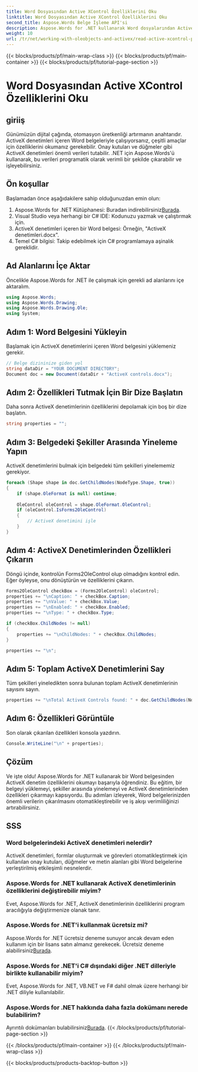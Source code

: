 ```yaml
---
title: Word Dosyasından Active XControl Özelliklerini Oku
linktitle: Word Dosyasından Active XControl Özelliklerini Oku
second_title: Aspose.Words Belge İşleme API'si
description: Aspose.Words for .NET kullanarak Word dosyalarından ActiveX denetim özelliklerinin nasıl okunacağını adım adım bir kılavuzda öğrenin. Belge otomasyon becerilerinizi geliştirin.
weight: 10
url: /tr/net/working-with-oleobjects-and-activex/read-active-xcontrol-properties/
---
```


{{< blocks/products/pf/main-wrap-class >}}
{{< blocks/products/pf/main-container >}}
{{< blocks/products/pf/tutorial-page-section >}}

# Word Dosyasından Active XControl Özelliklerini Oku

## giriiş

Günümüzün dijital çağında, otomasyon üretkenliği artırmanın anahtarıdır. ActiveX denetimleri içeren Word belgeleriyle çalışıyorsanız, çeşitli amaçlar için özelliklerini okumanız gerekebilir. Onay kutuları ve düğmeler gibi ActiveX denetimleri önemli verileri tutabilir. .NET için Aspose.Words'ü kullanarak, bu verileri programatik olarak verimli bir şekilde çıkarabilir ve işleyebilirsiniz.

## Ön koşullar

Başlamadan önce aşağıdakilere sahip olduğunuzdan emin olun:

1.  Aspose.Words for .NET Kütüphanesi: Buradan indirebilirsiniz[Burada](https://releases.aspose.com/words/net/).
2. Visual Studio veya herhangi bir C# IDE: Kodunuzu yazmak ve çalıştırmak için.
3. ActiveX denetimleri içeren bir Word belgesi: Örneğin, "ActiveX denetimleri.docx".
4. Temel C# bilgisi: Takip edebilmek için C# programlamaya aşinalık gereklidir.

## Ad Alanlarını İçe Aktar

Öncelikle Aspose.Words for .NET ile çalışmak için gerekli ad alanlarını içe aktaralım.

```csharp
using Aspose.Words;
using Aspose.Words.Drawing;
using Aspose.Words.Drawing.Ole;
using System;
```

## Adım 1: Word Belgesini Yükleyin

Başlamak için ActiveX denetimlerini içeren Word belgesini yüklemeniz gerekir.

```csharp
// Belge dizininize giden yol
string dataDir = "YOUR DOCUMENT DIRECTORY";
Document doc = new Document(dataDir + "ActiveX controls.docx");
```

## Adım 2: Özellikleri Tutmak İçin Bir Dize Başlatın

Daha sonra ActiveX denetimlerinin özelliklerini depolamak için boş bir dize başlatın.

```csharp
string properties = "";
```

## Adım 3: Belgedeki Şekiller Arasında Yineleme Yapın

ActiveX denetimlerini bulmak için belgedeki tüm şekilleri yinelememiz gerekiyor.

```csharp
foreach (Shape shape in doc.GetChildNodes(NodeType.Shape, true))
{
    if (shape.OleFormat is null) continue;
    
    OleControl oleControl = shape.OleFormat.OleControl;
    if (oleControl.IsForms2OleControl)
    {
        // ActiveX denetimini işle
    }
}
```

## Adım 4: ActiveX Denetimlerinden Özellikleri Çıkarın

Döngü içinde, kontrolün Forms2OleControl olup olmadığını kontrol edin. Eğer öyleyse, onu dönüştürün ve özelliklerini çıkarın.

```csharp
Forms2OleControl checkBox = (Forms2OleControl) oleControl;
properties += "\nCaption: " + checkBox.Caption;
properties += "\nValue: " + checkBox.Value;
properties += "\nEnabled: " + checkBox.Enabled;
properties += "\nType: " + checkBox.Type;

if (checkBox.ChildNodes != null)
{
    properties += "\nChildNodes: " + checkBox.ChildNodes;
}

properties += "\n";
```

## Adım 5: Toplam ActiveX Denetimlerini Say

Tüm şekilleri yineledikten sonra bulunan toplam ActiveX denetimlerinin sayısını sayın.

```csharp
properties += "\nTotal ActiveX Controls found: " + doc.GetChildNodes(NodeType.Shape, true).Count;
```

## Adım 6: Özellikleri Görüntüle

Son olarak çıkarılan özellikleri konsola yazdırın.

```csharp
Console.WriteLine("\n" + properties);
```

## Çözüm

Ve işte oldu! Aspose.Words for .NET kullanarak bir Word belgesinden ActiveX denetim özelliklerini okumayı başarıyla öğrendiniz. Bu eğitim, bir belgeyi yüklemeyi, şekiller arasında yinelemeyi ve ActiveX denetimlerinden özellikleri çıkarmayı kapsıyordu. Bu adımları izleyerek, Word belgelerinizden önemli verilerin çıkarılmasını otomatikleştirebilir ve iş akışı verimliliğinizi artırabilirsiniz.

## SSS

### Word belgelerindeki ActiveX denetimleri nelerdir?
ActiveX denetimleri, formlar oluşturmak ve görevleri otomatikleştirmek için kullanılan onay kutuları, düğmeler ve metin alanları gibi Word belgelerine yerleştirilmiş etkileşimli nesnelerdir.

### Aspose.Words for .NET kullanarak ActiveX denetimlerinin özelliklerini değiştirebilir miyim?
Evet, Aspose.Words for .NET, ActiveX denetimlerinin özelliklerini program aracılığıyla değiştirmenize olanak tanır.

### Aspose.Words for .NET'i kullanmak ücretsiz mi?
 Aspose.Words for .NET ücretsiz deneme sunuyor ancak devam eden kullanım için bir lisans satın almanız gerekecek. Ücretsiz deneme alabilirsiniz[Burada](https://releases.aspose.com/).

### Aspose.Words for .NET'i C# dışındaki diğer .NET dilleriyle birlikte kullanabilir miyim?
Evet, Aspose.Words for .NET, VB.NET ve F# dahil olmak üzere herhangi bir .NET diliyle kullanılabilir.

### Aspose.Words for .NET hakkında daha fazla dokümanı nerede bulabilirim?
 Ayrıntılı dokümanları bulabilirsiniz[Burada](https://reference.aspose.com/words/net/).
{{< /blocks/products/pf/tutorial-page-section >}}

{{< /blocks/products/pf/main-container >}}
{{< /blocks/products/pf/main-wrap-class >}}

{{< blocks/products/products-backtop-button >}}
